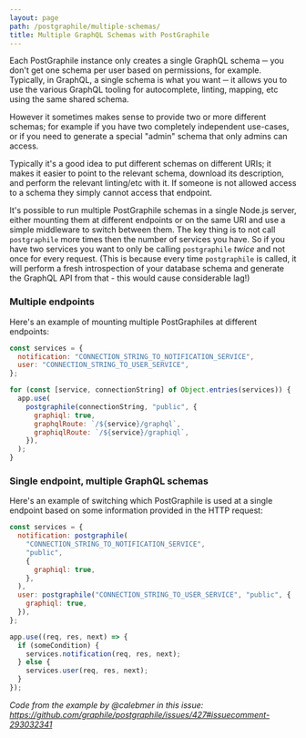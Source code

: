 ```yaml
---
layout: page
path: /postgraphile/multiple-schemas/
title: Multiple GraphQL Schemas with PostGraphile
---
```


Each ​PostGraphile instance only creates a single GraphQL schema ─ you don't get
one schema per user based on permissions, for example. Typically, in GraphQL, a
single schema is what you want ─ it allows you to use the various GraphQL
tooling for autocomplete, linting, mapping, etc using the same shared schema.

However it sometimes makes sense to provide two or more different schemas; for
example if you have two completely independent use-cases, or if you need to
generate a special "admin" schema that only admins can access.

Typically it's a good idea to put different schemas on different URIs; it makes
it easier to point to the relevant schema, download its description, and perform
the relevant linting/etc with it. If someone is not allowed access to a schema
they simply cannot access that endpoint.

It's possible to run multiple PostGraphile schemas in a single Node.js server,
either mounting them at different endpoints or on the same URI and use a simple
middleware to switch between them. The key thing is to not call `postgraphile`
more times then the number of services you have. So if you have two services you
want to only be calling `postgraphile` _twice_ and not once for every request.
(This is because every time `postgraphile` is called, it will perform a fresh
introspection of your database schema and generate the GraphQL API from that -
this would cause considerable lag!)

### Multiple endpoints

Here's an example of mounting multiple PostGraphiles at different endpoints:

```js
const services = {
  notification: "CONNECTION_STRING_TO_NOTIFICATION_SERVICE",
  user: "CONNECTION_STRING_TO_USER_SERVICE",
};

for (const [service, connectionString] of Object.entries(services)) {
  app.use(
    postgraphile(connectionString, "public", {
      graphiql: true,
      graphqlRoute: `/${service}/graphql`,
      graphiqlRoute: `/${service}/graphiql`,
    }),
  );
}
```

### Single endpoint, multiple GraphQL schemas

Here's an example of switching which PostGraphile is used at a single endpoint
based on some information provided in the HTTP request:

```js
const services = {
  notification: postgraphile(
    "CONNECTION_STRING_TO_NOTIFICATION_SERVICE",
    "public",
    {
      graphiql: true,
    },
  ),
  user: postgraphile("CONNECTION_STRING_TO_USER_SERVICE", "public", {
    graphiql: true,
  }),
};

app.use((req, res, next) => {
  if (someCondition) {
    services.notification(req, res, next);
  } else {
    services.user(req, res, next);
  }
});
```

_Code from the example by @calebmer in this issue:
https://github.com/graphile/postgraphile/issues/427#issuecomment-293032341_
